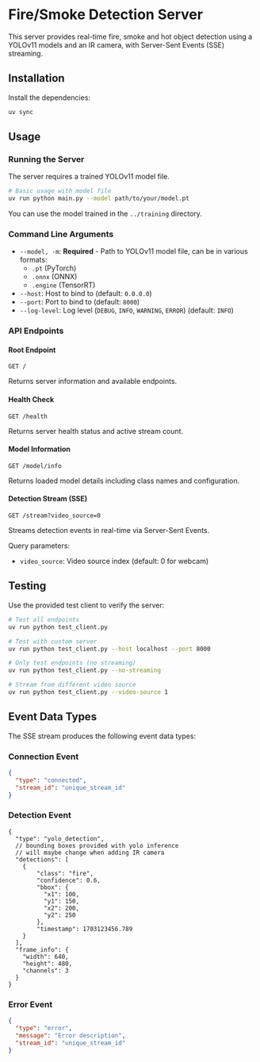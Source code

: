 # Fire/Smoke Detection Server

This server provides real-time fire, smoke and hot object detection using a YOLOv11 models and an IR camera, with Server-Sent Events (SSE) streaming.

## Installation

Install the dependencies:

```bash
uv sync
```

## Usage

### Running the Server

The server requires a trained YOLOv11 model file.

```bash
# Basic usage with model file
uv run python main.py --model path/to/your/model.pt
```

You can use the model trained in the `../training` directory.

### Command Line Arguments

- `--model, -m`: **Required** - Path to YOLOv11 model file, can be in various formats:
  - `.pt` (PyTorch)
  - `.onnx` (ONNX)
  - `.engine` (TensorRT)
- `--host`: Host to bind to (default: `0.0.0.0`)
- `--port`: Port to bind to (default: `8000`)
- `--log-level`: Log level (`DEBUG`, `INFO`, `WARNING`, `ERROR`) (default: `INFO`)

### API Endpoints

#### Root Endpoint
```
GET /
```
Returns server information and available endpoints.

#### Health Check
```
GET /health
```
Returns server health status and active stream count.

#### Model Information
```
GET /model/info
```
Returns loaded model details including class names and configuration.

#### Detection Stream (SSE)
```
GET /stream?video_source=0
```
Streams detection events in real-time via Server-Sent Events.

Query parameters:
- `video_source`: Video source index (default: 0 for webcam)

## Testing

Use the provided test client to verify the server:

```bash
# Test all endpoints
uv run python test_client.py

# Test with custom server
uv run python test_client.py --host localhost --port 8000

# Only test endpoints (no streaming)
uv run python test_client.py --no-streaming

# Stream from different video source
uv run python test_client.py --video-source 1
```

## Event Data Types

The SSE stream produces the following event data types:

### Connection Event

```json
{
  "type": "connected",
  "stream_id": "unique_stream_id"
}
```

### Detection Event

```jsonc
{
  "type": "yolo_detection",
  // bounding boxes provided with yolo inference
  // will maybe change when adding IR camera
  "detections": [
    {
        "class": "fire",
        "confidence": 0.6,
        "bbox": {
          "x1": 100,
          "y1": 150,
          "x2": 200,
          "y2": 250
        },
        "timestamp": 1703123456.789
    }
  ],
  "frame_info": {
    "width": 640,
    "height": 480,
    "channels": 3
  }
}
```

### Error Event

```json
{
  "type": "error",
  "message": "Error description",
  "stream_id": "unique_stream_id"
}
```
